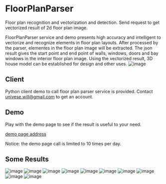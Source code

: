 # FloorPlanParser
Floor plan recognition and vectorization and detection. Send request to get vectorized result of 2d floor plan image.

FloorPlanParser service and demo presents high accuracy and intelligent to vectorize and recognize elements in floor plan layouts. After processed by the  parser, elementes in the floor plan image will be extracted. The json result gives the start point and end point of walls, windows, doors and bay windows in the interior floor plan image. Using the vectorized result, 3D house model can be established for design and other uses.
![image](https://github.com/universewill/FloorPlanParser/blob/main/771.jpg.jpg)

## Client
Python client demo to call floor plan parser service is provided. Contact univese.will@gmail.com to get an account.

## Demo
Play with the demo page to see if the result is useful to your need.

[demo page address](http://222.67.185.0:9595/floor_plan_parser_demo)

Notice: the demo page call is limited to 10 times per day.

## Some Results
![image](https://github.com/universewill/FloorPlanParser/blob/main/1178.jpg.jpg)
![image](https://github.com/universewill/FloorPlanParser/blob/main/415.jpg.jpg)
![image](https://github.com/universewill/FloorPlanParser/blob/main/599.jpg.jpg)
![image](https://github.com/universewill/FloorPlanParser/blob/main/1023.jpg.jpg)
![image](https://github.com/universewill/FloorPlanParser/blob/main/602.jpg.jpg)
![image](https://github.com/universewill/FloorPlanParser/blob/main/762.jpg.jpg)
![image](https://github.com/universewill/FloorPlanParser/blob/main/764.jpg.jpg)
![image](https://github.com/universewill/FloorPlanParser/blob/main/771.jpg.jpg)
![image](https://github.com/universewill/FloorPlanParser/blob/main/776.jpg.jpg)
![image](https://github.com/universewill/FloorPlanParser/blob/main/983.jpg.jpg)
